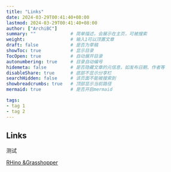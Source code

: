 ```yaml
---
title: "Links"
date: 2024-03-29T00:41:40+08:00
lastmod: 2024-03-29T00:41:40+08:00
author: ["ArchiBC"]
summary: ""             # 简单描述，会展示在主页，可被搜索
weight:                 # 输入1可以顶置文章
draft: false            # 是否为草稿
showToc: true           # 显示目录
TocOpen: true           # 自动展开目录
autonumbering: true     # 目录自动编号
hidemeta: false         # 是否隐藏文章的元信息，如发布日期、作者等
disableShare: true      # 底部不显示分享栏
searchHidden: false     # 该页面不能被搜索到
showbreadcrumbs: true   # 顶部显示当前路径
mermaid: true           # 是否开启mermaid

tags:
- tag 1
- tag 2
---
```


## Links
测试

[RHino &Grasshopper](/Blog/rhinogh)